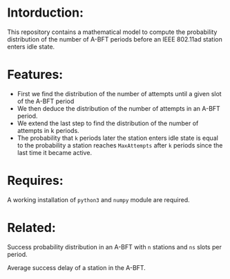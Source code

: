 # Intorduction:

This repository contains a mathematical model to compute the probability distribution of the number of A-BFT periods before
an IEEE 802.11ad station enters idle state.

# Features:

- First we find the distribution of the number of attempts until a given slot of the A-BFT period
- We then deduce the distribution of the number of attempts in an A-BFT period.
- We extend the last step to find the distribution of the number of attempts in k periods.
- The probability that `k` periods later the station enters idle state is equal to the probability a station reaches `MaxAttempts`
after `k` periods since the last time it became active.

# Requires:

A working installation of `python3` and `numpy` module are required.

# Related:

Success probability distribution in an A-BFT with `n` stations and `ns` slots per period.

Average success delay of a station in the A-BFT.
